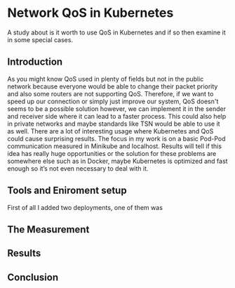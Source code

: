 # Network QoS in Kubernetes
A study about is it worth to use QoS in Kubernetes and if so then examine it in some special cases.
## Introduction
As you might know QoS used in plenty of fields but not in the public network because everyone would be able to change their packet priority and also some routers are not supporting QoS. Therefore, if we want to speed up our connection or simply just improve our system, QoS doesn't seems to be a possible solution however, we can implement it in the sender and receiver side where it can lead to a faster process. This could also help in private networks and maybe standards like TSN would be able to use it as well. There are a lot of interesting usage where Kubernetes and QoS could cause surprising results. The focus in my work is on a basic Pod-Pod communication measured in Minikube and localhost. Results will tell if this idea has really huge opportunities or the solution for these problems are somewhere else such as in Docker, maybe Kubernetes is optimized and fast enough so it’s not even necessary to deal with it.
## Tools and Eniroment setup
First of all I added two deployments, one of them was 

## The Measurement

## Results

## Conclusion
